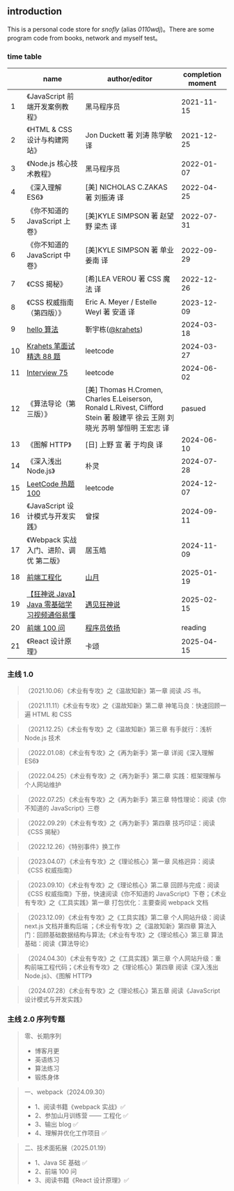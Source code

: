 ## introduction

This is a personal code store for _snofly_ (alias _0110wdj_)。There are some program code from books, network and myself test。

### time table

|     | name                                                                                                                                                          | author/editor                                                                                                               | completion moment |
| --- | ------------------------------------------------------------------------------------------------------------------------------------------------------------- | --------------------------------------------------------------------------------------------------------------------------- | ----------------- |
| 1   | 《JavaScript 前端开发案例教程》                                                                                                                               | 黑马程序员                                                                                                                  | 2021-11-15        |
| 2   | 《HTML & CSS 设计与构建网站》                                                                                                                                 | Jon Duckett 著 刘涛 陈学敏 译                                                                                               | 2021-12-25        |
| 3   | 《Node.js 核心技术教程》                                                                                                                                      | 黑马程序员                                                                                                                  | 2022-01-07        |
| 4   | 《深入理解 ES6》                                                                                                                                              | [美] NICHOLAS C.ZAKAS 著 刘振涛 译                                                                                          | 2022-04-25        |
| 5   | 《你不知道的 JavaScript 上卷》                                                                                                                                | [美]KYLE SIMPSON 著 赵望野 梁杰 译                                                                                          | 2022-07-31        |
| 6   | 《你不知道的 JavaScript 中卷》                                                                                                                                | [美]KYLE SIMPSON 著 单业 姜南 译                                                                                            | 2022-09-29        |
| 7   | 《CSS 揭秘》                                                                                                                                                  | [希]LEA VEROU 著 CSS 魔法 译                                                                                                | 2022-12-26        |
| 8   | 《CSS 权威指南（第四版）》                                                                                                                                    | Eric A. Meyer / Estelle Weyl 著 安道 译                                                                                     | 2023-12-09        |
| 9   | [hello 算法](https://www.hello-algo.com/)                                                                                                                     | 靳宇栋([@krahets](https://github.com/krahets))                                                                              | 2024-03-18        |
| 10  | [Krahets 笔面试精选 88 题](https://leetcode.cn/studyplan/selected-coding-interview/)                                                                          | leetcode                                                                                                                    | 2024-03-27        |
| 11  | [Interview 75](https://leetcode.cn/studyplan/coding-interviews/)                                                                                              | leetcode                                                                                                                    | 2024-06-02        |
| 12  | 《算法导论（第三版）》                                                                                                                                        | [美] Thomas H.Cromen, Charles E.Leiserson, Ronald L.Rivest, Clifford Stein 著 殷建平 徐云 王刚 刘晓光 苏明 邹恒明 王宏志 译 | pasued            |
| 13  | 《图解 HTTP》                                                                                                                                                 | [日] 上野 宣 著 于均良 译                                                                                                   | 2024-06-10        |
| 14  | 《深入浅出 Node.js》                                                                                                                                          | 朴灵                                                                                                                        | 2024-07-28        |
| 15  | [LeetCode 热题 100](https://leetcode.cn/studyplan/top-100-liked/)                                                                                             | leetcode                                                                                                                    | 2024-12-07        |
| 16  | 《JavaScript 设计模式与开发实践》                                                                                                                             | 曾探                                                                                                                        | 2024-09-11        |
| 17  | 《Webpack 实战 入门、进阶、调优 第二版》                                                                                                                      | 居玉皓                                                                                                                      | 2024-11-09        |
| 18  | [前端工程化](https://q.shanyue.tech/engineering)                                                                                                              | [山月](https://github.com/shfshanyue)                                                                                       | 2025-01-19        |
| 19  | [【狂神说 Java】Java 零基础学习视频通俗易懂](https://www.bilibili.com/video/BV12J41137hu/?spm_id_from=333.999.0.0&vd_source=86c089058388d688aef50d8d3bb1fbe7) | [遇见狂神说](https://space.bilibili.com/95256449)                                                                           | 2025-02-15        |
| 20  | [前端 100 问](https://juejin.cn/post/6844903885488783374)                                                                                                     | [程序员依扬](https://juejin.cn/user/3720403075993373/posts)                                                                 | reading           |
| 21  | 《React 设计原理》                                                                                                                                            | 卡颂                                                                                                                        | 2025-04-15        |

### 主线 1.0

> （2021.10.06）《术业有专攻》之《温故知新》第一章 阅读 JS 书。

> （2021.11.11）《术业有专攻》之《温故知新》第二章 神笔马良：快速回顾一遍 HTML 和 CSS

> （2021.12.25）《术业有专攻》之《温故知新》第三章 有手就行：浅析 Node.js 技术

> （2022.01.08）《术业有专攻》之《再为新手》第一章 详阅《深入理解 ES6》

> （2022.04.25）《术业有专攻》之《再为新手》第二章 实践：框架理解与个人网站维护

> （2022.07.25）《术业有专攻》之《再为新手》第三章 特性理论：阅读《你不知道的 JavaScript》三卷

> （2022.09.29）《术业有专攻》之《再为新手》第四章 技巧印证：阅读《CSS 揭秘》

> （2022.12.26）《特别事件》换工作

> （2023.04.07）《术业有专攻》之《理论核心》第一章 风格迥异：阅读《CSS 权威指南》

> （2023.09.10）《术业有专攻》之《理论核心》第二章 回顾与完成：阅读《CSS 权威指南》下册，快速阅读《你不知道的 JavaScript》下卷；《术业有专攻》之《工具实践》第一章 打包优化：主要查阅 webpack 文档

> （2023.12.09）《术业有专攻》之《工具实践》第二章 个人网站升级：阅读 next.js 文档并重构后端 ；《术业有专攻》之《温故知新》第四章 算法入门：回顾基础数据结构与算法;《术业有专攻》之《理论核心》第三章 算法基础：阅读《算法导论》

> （2024.04.30）《术业有专攻》之《工具实践》第三章 个人网站升级：重构前端工程代码；《术业有专攻》之《理论核心》第四章 阅读《深入浅出 Node.js》、《图解 HTTP》

> （2024.07.28）《术业有专攻》之《理论核心》第五章 阅读《JavaScript 设计模式与开发实践》

### 主线 2.0 序列专题

> 零、长期序列
>
> - 博客月更
> - 英语练习
> - 算法练习
> - 锻炼身体

> 一、webpack（2024.09.30）
>
> - 1、阅读书籍《webpack 实战》✅
> - 2、参加山月训练营 —— 工程化 ✅
> - 3、输出 blog ✅
> - 4、理解并优化工作项目 ✅

> 二、技术面拓展（2025.01.19）
>
> - 1、Java SE 基础 ✅
> - 2、前端 100 问
> - 3、阅读书籍《React 设计原理》✅
